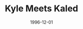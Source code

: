 ---
mission_id: kmc
slug: "kyle-meets-kaled"
editorsChoice:
title: "Kyle Meets Kaled"
authors: 
    - "Troy Nathan Robeck"
date: 1996-12-01
filename: "kmc.zip"
description: "Run around and destroy some daleks."
cover: "kmc.png"
levelReplaced:	JABSHIP
difficulty: yes
bm:	yes
fme: no
wax: yes
three_do: yes
voc: yes
gmd: no
vue: no
lfd: no
base: "New level from scratch" 
editors: "DFUSE 1.00"

---